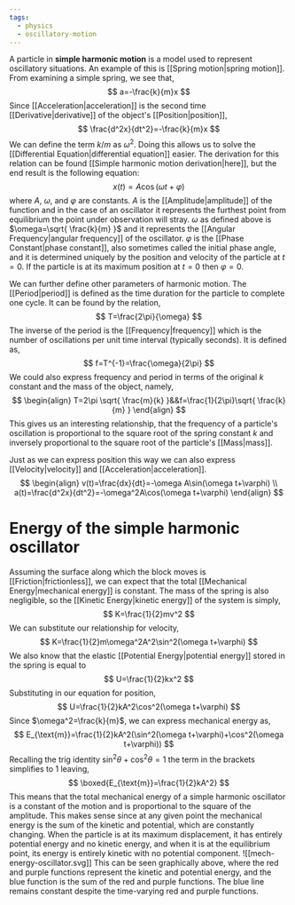 ```yaml
---
tags:
  - physics
  - oscillatory-motion
---
```

A particle in **simple harmonic motion** is a model used to represent oscillatory situations. An example of this is [[Spring motion|spring motion]]. From examining a simple spring, we see that,
$$
a=-\frac{k}{m}x
$$
Since [[Acceleration|acceleration]] is the second time [[Derivative|derivative]] of the object's [[Position|position]],
$$
\frac{d^2x}{dt^2}=-\frac{k}{m}x
$$
We can define the term $k/m$ as $\omega^2$. Doing this allows us to solve the [[Differential Equation|differential equation]] easier. The derivation for this relation can be found [[Simple harmonic motion derivation|here]], but the end result is the following equation:
$$
x(t)=A \cos(\omega t+\varphi)
$$
where $A$, $\omega$, and $\varphi$ are constants. $A$ is the [[Amplitude|amplitude]] of the function and in the case of an oscillator it represents the furthest point from equilibrium the point under observation will stray. $\omega$ as defined above is $\omega=\sqrt{ \frac{k}{m} }$ and it represents the [[Angular Frequency|angular frequency]] of the oscillator. $\varphi$ is the [[Phase Constant|phase constant]], also sometimes called the initial phase angle, and it is determined uniquely by the position and velocity of the particle at $t=0$. If the particle is at its maximum position at $t=0$ then $\varphi=0$. 

We can further define other parameters of harmonic motion. The [[Period|period]] is defined as the time duration for the particle to complete one cycle. It can be found by the relation,
$$
T=\frac{2\pi}{\omega}
$$
The inverse of the period is the [[Frequency|frequency]] which is the number of oscillations per unit time interval (typically seconds). It is defined as,
$$
f=T^{-1}=\frac{\omega}{2\pi}
$$
We could also express frequency and period in terms of the original $k$ constant and the mass of the object, namely,
$$
\begin{align}
T=2\pi \sqrt{ \frac{m}{k} }&&f=\frac{1}{2\pi}\sqrt{ \frac{k}{m} }
\end{align}
$$
This gives us an interesting relationship, that the frequency of a particle's oscillation is proportional to the square root of the spring constant $k$ and inversely proportional to the square root of the particle's [[Mass|mass]].

Just as we can express position this way we can also express [[Velocity|velocity]] and [[Acceleration|acceleration]]. 
$$
\begin{align}
v(t)=\frac{dx}{dt}=-\omega A\sin(\omega t+\varphi) \\
a(t)=\frac{d^2x}{dt^2}=-\omega^2A\cos(\omega t+\varphi)
\end{align}
$$
# Energy of the simple harmonic oscillator
Assuming the surface along which the block moves is [[Friction|frictionless]], we can expect that the total [[Mechanical Energy|mechanical energy]] is constant. The mass of the spring is also negligible, so the [[Kinetic Energy|kinetic energy]] of the system is simply,
$$
K=\frac{1}{2}mv^2
$$
We can substitute our relationship for velocity,
$$
K=\frac{1}{2}m\omega^2A^2\sin^2(\omega t+\varphi)
$$
We also know that the elastic [[Potential Energy|potential energy]] stored in the spring is equal to
$$
U=\frac{1}{2}kx^2
$$
Substituting in our equation for position,
$$
U=\frac{1}{2}kA^2\cos^2(\omega t+\varphi)
$$
Since $\omega^2=\frac{k}{m}$, we can express mechanical energy as,
$$
E_{\text{m}}=\frac{1}{2}kA^2(\sin^2(\omega t+\varphi)+\cos^2(\omega t+\varphi))
$$
Recalling the trig identity $\sin^2\theta+\cos^2\theta=1$ the term in the brackets simplifies to $1$ leaving,
$$
\boxed{E_{\text{m}}=\frac{1}{2}kA^2}
$$
This means that the total mechanical energy of a simple harmonic oscillator is a constant of the motion and is proportional to the square of the amplitude. This makes sense since at any given point the mechanical energy is the sum of the kinetic and potential, which  are constantly changing. When the particle is at its maximum displacement, it has entirely potential energy and no kinetic energy, and when it is at the equilibrium point, its energy is entirely kinetic with no potential component.
![[mech-energy-oscillator.svg]]
This can be seen graphically above, where the red and purple functions represent the kinetic and potential energy, and the blue function is the sum of the red and purple functions. The blue line remains constant despite the time-varying red and purple functions.